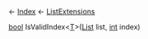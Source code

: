 ← [Index](Api-Index) ← [ListExtensions](System.Collections.Generic.ListExtensions)

[bool](System.Boolean) IsValidIndex<T><[T]()>([List<T>](System.Collections.Generic.List`1) list, [int](System.Int32) index)

